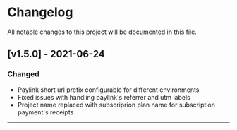 # Changelog
All notable changes to this project will be documented in this file.

## [v1.5.0] - 2021-06-24

### Changed
- Paylink short url prefix configurable for different environments
- Fixed issues with handling paylink's referrer and utm labels
- Project name replaced with subscriprion plan name for subscription payment's receipts

***
